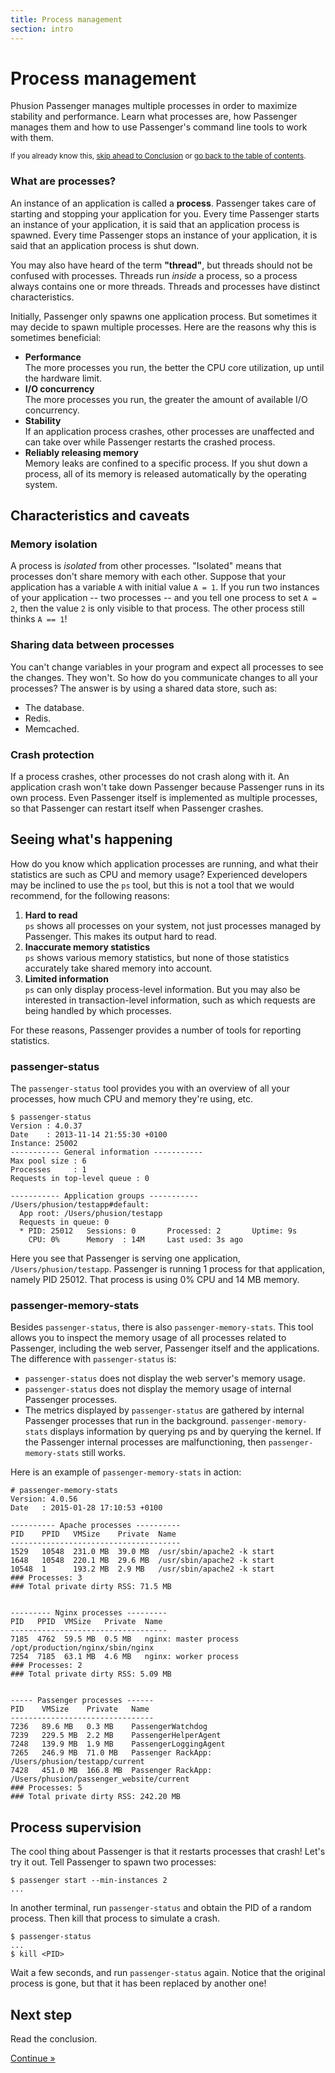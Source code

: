 ```yaml
---
title: Process management
section: intro
---
```

# Process management

<p class="lead">Phusion Passenger manages multiple processes in order to maximize stability and performance. Learn what processes are, how Passenger manages them and how to use Passenger's command line tools to work with them.</p>

<small>If you already know this, <a href="conclusion.html">skip ahead to Conclusion</a> or <a href="..">go back to the table of contents</a>.</small>

### What are processes?

An instance of an application is called a **process**. Passenger takes care of starting and stopping your application for you. Every time Passenger starts an instance of your application, it is said that an application process is spawned. Every time Passenger stops an instance of your application, it is said that an application process is shut down.

You may also have heard of the term **"thread"**, but threads should not be confused with processes. Threads run *inside* a process, so a process always contains one or more threads. Threads and processes have distinct characteristics.

Initially, Passenger only spawns one application process. But sometimes it may decide to spawn multiple processes. Here are the reasons why this is sometimes beneficial:

 * **Performance**<br>
   The more processes you run, the better the CPU core utilization, up until the hardware limit.
 * **I/O concurrency**<br>
   The more processes you run, the greater the amount of available I/O concurrency.
 * **Stability**<br>
   If an application process crashes, other processes are unaffected and can take over while Passenger restarts the crashed process.
 * **Reliably releasing memory**<br>
   Memory leaks are confined to a specific process. If you shut down a process, all of its memory is released automatically by the operating system.

## Characteristics and caveats

### Memory isolation

A process is *isolated* from other processes. "Isolated" means that processes don't share memory with each other. Suppose that your application has a variable `A` with initial value `A = 1`. If you run two instances of your application -- two processes -- and you tell one process to set `A = 2`, then the value `2` is only visible to that process. The other process still thinks `A == 1`!

### Sharing data between processes

You can't change variables in your program and expect all processes to see the changes. They won't. So how do you communicate changes to all your processes? The answer is by using a shared data store, such as:

 * The database.
 * Redis.
 * Memcached.

### Crash protection

If a process crashes, other processes do not crash along with it. An application crash won't take down Passenger because Passenger runs in its own process. Even Passenger itself is implemented as multiple processes, so that Passenger can restart itself when Passenger crashes.

## Seeing what's happening

How do you know which application processes are running, and what their statistics are such as CPU and memory usage? Experienced developers may be inclined to use the `ps` tool, but this is not a tool that we would recommend, for the following reasons:

 1. **Hard to read**<br>
    `ps` shows all processes on your system, not just processes managed by Passenger. This makes its output hard to read.
 2. **Inaccurate memory statistics**<br>
    `ps` shows various memory statistics, but none of those statistics accurately take shared memory into account.
 3. **Limited information**<br>
    `ps` can only display process-level information. But you may also be interested in transaction-level information, such as which requests are being handled by which processes.

For these reasons, Passenger provides a number of tools for reporting statistics.

### passenger-status

The `passenger-status` tool provides you with an overview of all your processes, how much CPU and memory they're using, etc.

    $ passenger-status
    Version : 4.0.37
    Date    : 2013-11-14 21:55:30 +0100
    Instance: 25002
    ----------- General information -----------
    Max pool size : 6
    Processes     : 1
    Requests in top-level queue : 0

    ----------- Application groups -----------
    /Users/phusion/testapp#default:
      App root: /Users/phusion/testapp
      Requests in queue: 0
      * PID: 25012   Sessions: 0       Processed: 2       Uptime: 9s
        CPU: 0%      Memory  : 14M     Last used: 3s ago

Here you see that Passenger is serving one application, `/Users/phusion/testapp`. Passenger is running 1 process for that application, namely PID 25012. That process is using 0% CPU and 14 MB memory.

### passenger-memory-stats

Besides `passenger-status`, there is also `passenger-memory-stats`. This tool allows you to inspect the memory usage of all processes related to Passenger, including the web server, Passenger itself and the applications. The difference with `passenger-status` is:

 * `passenger-status` does not display the web server's memory usage.
 * `passenger-status` does not display the memory usage of internal Passenger processes.
 * The metrics displayed by `passenger-status` are gathered by internal Passenger processes that run in the background. `passenger-memory-stats` displays information by querying ps and by querying the kernel. If the Passenger internal processes are malfunctioning, then `passenger-memory-stats` still works.

Here is an example of `passenger-memory-stats` in action:

    # passenger-memory-stats
    Version: 4.0.56
    Date   : 2015-01-28 17:10:53 +0100

    ---------- Apache processes ----------
    PID    PPID   VMSize    Private  Name
    --------------------------------------
    1529   10548  231.0 MB  39.0 MB  /usr/sbin/apache2 -k start
    1648   10548  220.1 MB  29.6 MB  /usr/sbin/apache2 -k start
    10548  1      193.2 MB  2.9 MB   /usr/sbin/apache2 -k start
    ### Processes: 3
    ### Total private dirty RSS: 71.5 MB


    --------- Nginx processes ---------
    PID   PPID  VMSize   Private  Name
    -----------------------------------
    7185  4762  59.5 MB  0.5 MB   nginx: master process /opt/production/nginx/sbin/nginx
    7254  7185  63.1 MB  4.6 MB   nginx: worker process
    ### Processes: 2
    ### Total private dirty RSS: 5.09 MB


    ----- Passenger processes ------
    PID    VMSize    Private   Name
    --------------------------------
    7236   89.6 MB   0.3 MB    PassengerWatchdog
    7239   229.5 MB  2.2 MB    PassengerHelperAgent
    7248   139.9 MB  1.9 MB    PassengerLoggingAgent
    7265   246.9 MB  71.0 MB   Passenger RackApp: /Users/phusion/testapp/current
    7428   451.0 MB  166.8 MB  Passenger RackApp: /Users/phusion/passenger_website/current
    ### Processes: 5
    ### Total private dirty RSS: 242.20 MB

## Process supervision

The cool thing about Passenger is that it restarts processes that crash! Let's try it out. Tell Passenger to spawn two processes:

    $ passenger start --min-instances 2
    ...

In another terminal, run `passenger-status` and obtain the PID of a random process. Then kill that process to simulate a crash.

    $ passenger-status
    ...
    $ kill <PID>

Wait a few seconds, and run `passenger-status` again. Notice that the original process is gone, but that it has been replaced by another one!

## Next step

Read the conclusion.

<a href="../conclusion.html" class="btn btn-primary btn-lg">Continue &raquo;</a>
